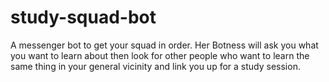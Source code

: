 # study-squad-bot
A messenger bot to get your squad in order. Her Botness will ask you what you want to learn about then look for other people who want to learn the same thing in your general vicinity and link you up for a study session.
